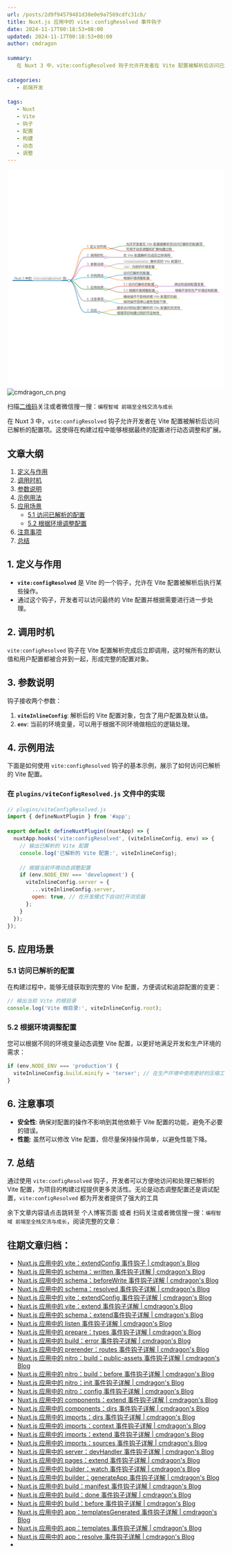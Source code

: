```yaml
---
url: /posts/2d9f94579481d38e0e9a7569cdfc31cb/
title: Nuxt.js 应用中的 vite：configResolved 事件钩子
date: 2024-11-17T00:18:53+08:00
updated: 2024-11-17T00:18:53+08:00
author: cmdragon

summary:
   在 Nuxt 3 中，vite:configResolved 钩子允许开发者在 Vite 配置被解析后访问已解析的配置项。这使得在构建过程中能够根据最终的配置进行动态调整和扩展。

categories:
   - 前端开发

tags:
   - Nuxt
   - Vite
   - 钩子
   - 配置
   - 构建
   - 动态
   - 调整
---
```


<img src="/images/2024_11_17 14_10_07.png" title="2024_11_17 14_10_07.png" alt="2024_11_17 14_10_07.png"/>

<img src="https://api2.cmdragon.cn/upload/cmder/20250304_012821924.jpg" title="cmdragon_cn.png" alt="cmdragon_cn.png"/>


扫描[二维码](https://api2.cmdragon.cn/upload/cmder/20250304_012821924.jpg)关注或者微信搜一搜：`编程智域 前端至全栈交流与成长`



在 Nuxt 3 中，`vite:configResolved` 钩子允许开发者在 Vite 配置被解析后访问已解析的配置项。这使得在构建过程中能够根据最终的配置进行动态调整和扩展。

## 文章大纲

1. [定义与作用](#1-定义与作用)
2. [调用时机](#2-调用时机)
3. [参数说明](#3-参数说明)
4. [示例用法](#4-示例用法)
5. [应用场景](#5-应用场景)
    - [5.1 访问已解析的配置](#51-访问已解析的配置)
    - [5.2 根据环境调整配置](#52-根据环境调整配置)
6. [注意事项](#6-注意事项)
7. [总结](#7-总结)

## 1. 定义与作用

- **`vite:configResolved`** 是 Vite 的一个钩子，允许在 Vite 配置被解析后执行某些操作。
- 通过这个钩子，开发者可以访问最终的 Vite 配置并根据需要进行进一步处理。

## 2. 调用时机

`vite:configResolved` 钩子在 Vite 配置解析完成后立即调用，这时候所有的默认值和用户配置都被合并到一起，形成完整的配置对象。

## 3. 参数说明

钩子接收两个参数：

1. **`viteInlineConfig`**: 解析后的 Vite 配置对象，包含了用户配置及默认值。
2. **`env`**: 当前的环境变量，可以用于根据不同环境做相应的逻辑处理。

## 4. 示例用法

下面是如何使用 `vite:configResolved` 钩子的基本示例，展示了如何访问已解析的 Vite 配置。

### 在 `plugins/viteConfigResolved.js` 文件中的实现

```javascript
// plugins/viteConfigResolved.js
import { defineNuxtPlugin } from '#app';

export default defineNuxtPlugin((nuxtApp) => {
  nuxtApp.hooks('vite:configResolved', (viteInlineConfig, env) => {
    // 输出已解析的 Vite 配置
    console.log('已解析的 Vite 配置:', viteInlineConfig);

    // 根据当前环境动态调整配置
    if (env.NODE_ENV === 'development') {
      viteInlineConfig.server = {
        ...viteInlineConfig.server,
        open: true, // 在开发模式下自动打开浏览器
      };
    }
  });
});
```

## 5. 应用场景

### 5.1 访问已解析的配置

在构建过程中，能够无缝获取到完整的 Vite 配置，方便调试和追踪配置的变更：

```javascript
// 输出当前 Vite 的根目录
console.log('Vite 根目录:', viteInlineConfig.root);
```

### 5.2 根据环境调整配置

您可以根据不同的环境变量动态调整 Vite 配置，以更好地满足开发和生产环境的需求：

```javascript
if (env.NODE_ENV === 'production') {
  viteInlineConfig.build.minify = 'terser'; // 在生产环境中使用更好的压缩工具
}
```

## 6. 注意事项

- **安全性**: 确保对配置的操作不影响到其他依赖于 Vite 配置的功能，避免不必要的错误。
- **性能**: 虽然可以修改 Vite 配置，但尽量保持操作简单，以避免性能下降。

## 7. 总结

通过使用 `vite:configResolved` 钩子，开发者可以方便地访问和处理已解析的 Vite 配置，为项目的构建过程提供更多灵活性。无论是动态调整配置还是调试配置，`vite:configResolved` 都为开发者提供了强大的工具

余下文章内容请点击跳转至 个人博客页面 或者 扫码关注或者微信搜一搜：`编程智域 前端至全栈交流与成长`，阅读完整的文章：


## 往期文章归档：

- [Nuxt.js 应用中的 vite：extendConfig 事件钩子 | cmdragon's Blog](https://blog.cmdragon.cn/posts/6bbb5474e945ea9d9a79c6cfcb6ec585/)
- [Nuxt.js 应用中的 schema：written 事件钩子详解 | cmdragon's Blog](https://blog.cmdragon.cn/posts/bbc449caa5e31f1084aed152323c2758/)
- [Nuxt.js 应用中的 schema：beforeWrite 事件钩子详解 | cmdragon's Blog](https://blog.cmdragon.cn/posts/9303f1529d95797ca3241f21e2fbc34d/)
- [Nuxt.js 应用中的 schema：resolved 事件钩子详解 | cmdragon's Blog](https://blog.cmdragon.cn/posts/0a60978d2ce7bbcd5b86f9de0e5c99e2/)
- [Nuxt.js 应用中的 vite：extendConfig 事件钩子详解 | cmdragon's Blog](https://blog.cmdragon.cn/posts/7f2f4ee1ef433b4a19daa99da7bd9f07/)
- [Nuxt.js 应用中的 vite：extend 事件钩子详解 | cmdragon's Blog](https://blog.cmdragon.cn/posts/cdba81aa5bb32dcc233a8bd29adee923/)
- [Nuxt.js 应用中的 schema：extend事件钩子详解 | cmdragon's Blog](https://blog.cmdragon.cn/posts/b1d6a0b2258a699dc8415d298eecab45/)
- [Nuxt.js 应用中的 listen 事件钩子详解 | cmdragon's Blog](https://blog.cmdragon.cn/posts/59f320ae722d9803c0c4eb42ccb295b2/)
- [Nuxt.js 应用中的 prepare：types 事件钩子详解 | cmdragon's Blog](https://blog.cmdragon.cn/posts/68419c6dd94db64cbb46673ab19a5146/)
- [Nuxt.js 应用中的 build：error 事件钩子详解 | cmdragon's Blog](https://blog.cmdragon.cn/posts/4a5e09829cf63001943fc481d69e01e0/)
- [Nuxt.js 应用中的 prerender：routes 事件钩子详解 | cmdragon's Blog](https://blog.cmdragon.cn/posts/7a11deaf9e3d140fd18d7ad3cde4b9d7/)
- [Nuxt.js 应用中的 nitro：build：public-assets 事件钩子详解 | cmdragon's Blog](https://blog.cmdragon.cn/posts/271508b42bc005f41e4fa31830a84e83/)
- [Nuxt.js 应用中的 nitro：build：before 事件钩子详解 | cmdragon's Blog](https://blog.cmdragon.cn/posts/a2820600faa85b49967d91cb7617c284/)
- [Nuxt.js 应用中的 nitro：init 事件钩子详解 | cmdragon's Blog](https://blog.cmdragon.cn/posts/a8d7636d5643bafcee2bcc1767dcfa3b/)
- [Nuxt.js 应用中的 nitro：config 事件钩子详解 | cmdragon's Blog](https://blog.cmdragon.cn/posts/927aa434dc4886c8c357c9000e072b19/)
- [Nuxt.js 应用中的 components：extend 事件钩子详解 | cmdragon's Blog](https://blog.cmdragon.cn/posts/1189b069abd2cfe9869abbbb4f7f340b/)
- [Nuxt.js 应用中的 components：dirs 事件钩子详解 | cmdragon's Blog](https://blog.cmdragon.cn/posts/06467028093d81da701fced5b84150cb/)
- [Nuxt.js 应用中的 imports：dirs 事件钩子详解 | cmdragon's Blog](https://blog.cmdragon.cn/posts/d59459d9a47584d99ecdca9732024835/)
- [Nuxt.js 应用中的 imports：context 事件钩子详解 | cmdragon's Blog](https://blog.cmdragon.cn/posts/e94c7e1071e2541e95713c53eafd79ef/)
- [Nuxt.js 应用中的 imports：extend 事件钩子详解 | cmdragon's Blog](https://blog.cmdragon.cn/posts/1d6dcd3025621c288fddb7d17465133c/)
- [Nuxt.js 应用中的 imports：sources 事件钩子详解 | cmdragon's Blog](https://blog.cmdragon.cn/posts/cf392e5071f22b4179114cece7e0e8b1/)
- [Nuxt.js 应用中的 server：devHandler 事件钩子详解 | cmdragon's Blog](https://blog.cmdragon.cn/posts/e3271aac91ec30fc15176811b001ed48/)
- [Nuxt.js 应用中的 pages：extend 事件钩子详解 | cmdragon's Blog](https://blog.cmdragon.cn/posts/22eb7478a08b6f78043cd5fae24c7ad4/)
- [Nuxt.js 应用中的 builder：watch 事件钩子详解 | cmdragon's Blog](https://blog.cmdragon.cn/posts/4cfe5f35f1a903646731a6c05a54d1dc/)
- [Nuxt.js 应用中的 builder：generateApp 事件钩子详解 | cmdragon's Blog](https://blog.cmdragon.cn/posts/1191139984bd4df519af6d16a616949e/)
- [Nuxt.js 应用中的 build：manifest 事件钩子详解 | cmdragon's Blog](https://blog.cmdragon.cn/posts/d69fdaae50601566d6f15c4e837c7cf3/)
- [Nuxt.js 应用中的 build：done 事件钩子详解 | cmdragon's Blog](https://blog.cmdragon.cn/posts/7b79085749b7f156ed36cf16fca42310/)
- [Nuxt.js 应用中的 build：before 事件钩子详解 | cmdragon's Blog](https://blog.cmdragon.cn/posts/81e5857d6d3ff5e375f0f6734e25daac/)
- [Nuxt.js 应用中的 app：templatesGenerated 事件钩子详解 | cmdragon's Blog](https://blog.cmdragon.cn/posts/3c565b88d4290c513e7c55ef934ec509/)
- [Nuxt.js 应用中的 app：templates 事件钩子详解 | cmdragon's Blog](https://blog.cmdragon.cn/posts/628fd1621bd298e33c2182dc18d36ea8/)
- [Nuxt.js 应用中的 app：resolve 事件钩子详解 | cmdragon's Blog](https://blog.cmdragon.cn/posts/dd9f1dcc573a828d78d2dc657b7d5c56/)
-


